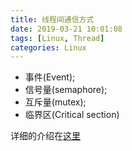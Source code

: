 ```yaml
---
title: 线程间通信方式
date: 2019-03-21 10:01:08
tags: [Linux, Thread]
categories: Linux
---
```


- 事件(Event);
- 信号量(semaphore);
- 互斥量(mutex);
- 临界区(Critical section)

详细的介绍在[这里](https://blog.csdn.net/bao_qibiao/article/details/4516196)